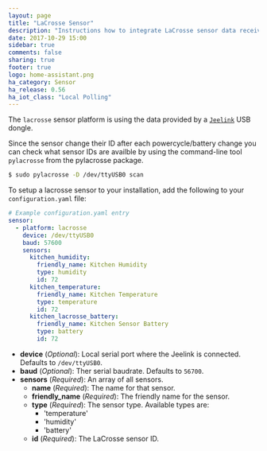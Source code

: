 ```yaml
---
layout: page
title: "LaCrosse Sensor"
description: "Instructions how to integrate LaCrosse sensor data received from Jeelink into Home Assistant."
date: 2017-10-29 15:00
sidebar: true
comments: false
sharing: true
footer: true
logo: home-assistant.png
ha_category: Sensor
ha_release: 0.56
ha_iot_class: "Local Polling"
---
```


The `lacrosse` sensor platform is using the data provided by a [`Jeelink`](https://www.digitalsmarties.net/products/jeelink) USB dongle.

Since the sensor change their ID after each powercycle/battery change you can check what sensor IDs are availble by using the command-line tool `pylacrosse` from the pylacrosse package.

```bash
$ sudo pylacrosse -D /dev/ttyUSB0 scan
```

To setup a lacrosse sensor to your installation, add the following to your `configuration.yaml` file:

```yaml
# Example configuration.yaml entry
sensor:
  - platform: lacrosse
    device: /dev/ttyUSB0
    baud: 57600
    sensors:
      kitchen_humidity:
        friendly_name: Kitchen Humidity
        type: humidity
        id: 72
      kitchen_temperature:
        friendly_name: Kitchen Temperature
        type: temperature
        id: 72
      kitchen_lacrosse_battery:
        friendly_name: Kitchen Sensor Battery
        type: battery
        id: 72
```

- **device** (*Optional*): Local serial port where the Jeelink is connected. Defaults to `/dev/ttyUSB0`.
- **baud** (*Optional*): Ther serial baudrate. Defaults to `56700`.
- **sensors** (*Required*): An array of all sensors.
    - **name** (*Required*): The name for that sensor.
    - **friendly_name** (*Required*): The friendly name for the sensor.
    - **type** (*Required*): The sensor type. Available types are:
        - 'temperature'
        - 'humidity'
        - 'battery'
     - **id** (*Required*): The LaCrosse sensor ID.
